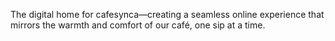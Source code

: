 The digital home for cafesynca—creating a seamless online experience that mirrors the warmth and comfort of our café, one sip at a
time.
